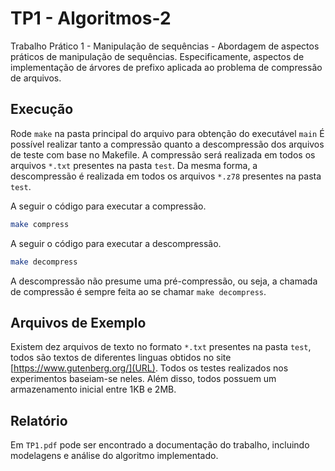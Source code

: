# TP1 - Algoritmos-2
Trabalho Prático 1 - Manipulação de sequências - Abordagem de aspectos práticos de manipulação de sequências. Especificamente, aspectos de implementação de árvores de prefixo aplicada ao problema de compressão de arquivos.

## Execução
Rode `make` na pasta principal do arquivo para obtenção do executável `main`
É possível realizar tanto a compressão quanto a descompressão dos arquivos de teste com base no Makefile. 
A compressão será realizada em todos os arquivos `*.txt` presentes na pasta `test`.
Da mesma forma, a descompressão é realizada em todos os arquivos `*.z78` presentes na pasta `test`.

A seguir o código para executar a compressão.
```sh
make compress
``` 
A seguir o código para executar a descompressão.
```sh
make decompress
```
A descompressão não presume uma pré-compressão, ou seja, a chamada de compressão é sempre feita ao se chamar `make decompress`. 
## Arquivos de Exemplo
Existem dez arquivos de texto no formato `*.txt` presentes na pasta `test`, todos são textos de diferentes linguas obtidos no site [https://www.gutenberg.org/](URL). Todos os testes realizados nos experimentos baseiam-se neles. Além disso, todos possuem um armazenamento inicial entre 1KB e 2MB.
## Relatório
Em `TP1.pdf` pode ser encontrado a documentação do trabalho, incluindo modelagens e análise do algoritmo implementado.
